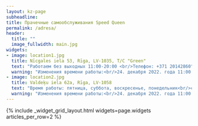 ```yaml
---
layout: kz-page
subheadline:
title: Прачечные самообслуживания Speed Queen
permalink: /adresa/
header:
  title: ""
  image_fullwidth: main.jpg
widgets:
- image: location1.jpg
  title: Nīcgales iela 53, Rīga, LV-1035, T/C "Green"
  text: "Работаем без выходных 11:00-20:00 <br/>Телефон: +371 20142860"
  warning: "Изменения времени работы:<br/>24. декабря 2022. года 11:00 - 16:00<br/>25. декабря 2022. года выходной<br/>31. декабря 2022. года 11:00 - 16:00<br/>01. января 2023. года выходной"
- image: location2.jpg
  title: Valdeķu iela 62a, Rīga, LV-1058
  text: "Время работы: пятница, суббота, воскресенье, понедельник<br/>с 11:00 до 19:00<br/>Телефон: +371 22337337"
  warning: "Изменения времени работы:<br/>24. декабря 2022. года 11:00 - 16:00<br/>25. декабря 2022. года выходной<br/>31. декабря 2022. года 11:00 - 16:00<br/>01. января 2023. года выходной"
---
```


<!-- warning: "Прачечная самообслуживания не будет работать 23. и 24. июня 2022. года.<br/>Ждём Вас 25. июня 2022. года." -->

{% include _widget_grid_layout.html widgets=page.widgets articles_per_row=2 %}
